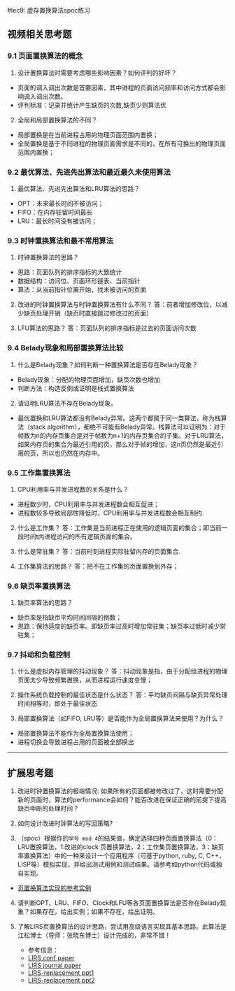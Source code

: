 #lec9: 虚存置换算法spoc练习

## 视频相关思考题

### 9.1 页面置换算法的概念

1. 设计置换算法时需要考虑哪些影响因素？如何评判的好坏？
* 页面的调入调出次数是首要因素，其中进程的页面访问频率和访问方式都会影响调入调出次数。
* 评判标准：记录并统计产生缺页的次数,缺页少则算法优

2. 全局和局部置换算法的不同？
* 局部置换是在当前进程占用的物理页面范围内置换；
* 全局置换是基于不同进程的物理页面需求是不同的，在所有可换出的物理页面范围内置换；

### 9.2 最优算法、先进先出算法和最近最久未使用算法

1. 最优算法、先进先出算法和LRU算法的思路？
* OPT：未来最长时间不被访问；
* FIFO：在内存驻留时间最长
* LRU：最长时间没有被访问；

### 9.3 时钟置换算法和最不常用算法

1. 时钟置换算法的思路？
* 思路：页面队列的排序指标的大致统计
* 数据结构：访问位、页面环形链表、当前指针
* 算法：从当前指针位置开始，找未被访问的页面

2. 改进的时钟置换算法与时钟置换算法有什么不同？
答：前者增加修改位，以减少缺页处理开销（缺页时直接跳过修改过的页面）

3. LFU算法的思路？
答：页面队列的排序指标是过去的页面访问次数

### 9.4 Belady现象和局部置换算法比较

1. 什么是Belady现象？如何判断一种置换算法是否存在Belady现象？
* Belady现象：分配的物理页面增加，缺页次数也增加
* 判断方法：构造反例或证明是栈式置换算法

2. 请证明LRU算法不存在Belady现象。
* 最优置换和LRU算法都没有Belady异常。这两个都属于同一类算法，称为栈算法（stack algorithm），都绝不可能有Belady异常。栈算法可以证明为：对于帧数为n的内存页集合是对于帧数为n+1的内存页集合的子集。对于LRU算法，如果内存页的集合为最近引用的页，那么对于帧的增加，这n页仍然是最近引用的页，所以也仍然在内存中。

### 9.5 工作集置换算法

1. CPU利用率与并发进程数的关系是什么？
* 进程数少时，CPU利用率与并发进程数会相互促进；
* 进程数较多导致局部性降低时，CPU利用率与并发进程数会相互制约.

2. 什么是工作集？
答：工作集是当前进程正在使用的逻辑页面的集合；即当前一段时间t内进程访问的所有逻辑页面的集合。

3. 什么是常驻集？
答：当前时刻进程实际驻留内存的页面集合.

4. 工作集算法的思路？
答：把不在工作集的页面置换到外存；

### 9.6 缺页率置换算法

1. 缺页率算法的思路？
* 缺页率是指缺页平均时间间隔的倒数；
* 思路：保持适度的缺页率。即缺页率过高时增加常驻集；缺页率过低时减少常驻集；

### 9.7 抖动和负载控制

1. 什么是虚拟内存管理的抖动现象？
答：抖动现象是指，由于分配给进程的物理页面太少导致频繁置换，从而进程运行速度变慢；

2. 操作系统负载控制的最佳状态是什么状态？
答：平均缺页间隔与缺页异常处理时间相等时，即处于最佳状态

3. 局部置换算法（如FIFO, LRU等）是否能作为全局置换算法来使用？为什么？
* 局部置换算法不能作为全局置换算法使用；
* 进程切换会导致进程占用的页面被全部换出
----

## 扩展思考题

1.  改进时钟置换算法的极端情况: 如果所有的页面都被修改过了，这时需要分配新的页面时，算法的performance会如何？能否改进在保证正确的前提下提高缺页中断的处理时间？

2.  如何设计改进时钟算法的写回策略?

3. （spoc）根据你的`学号 mod 4`的结果值，确定选择四种页面置换算法（0：LRU置换算法，1:改进的clock 页置换算法，2：工作集页置换算法，3：缺页率置换算法）中的一种来设计一个应用程序（可基于python, ruby, C, C++，LISP等）模拟实现，并给出测试用例和测试结果。请参考如python代码或独自实现。
 - [页置换算法实现的参考实例](https://github.com/chyyuu/ucore_lab/blob/master/related_info/lab3/page-replacement-policy.py)     

4. 请判断OPT、LRU、FIFO、Clock和LFU等各页面置换算法是否存在Belady现象？如果存在，给出实例；如果不存在，给出证明。

5. 了解LIRS页置换算法的设计思路，尝试用高级语言实现其基本思路。此算法是江松博士（导师：张晓东博士）设计完成的，非常不错！
	- 参考信息：
 	- [LIRS conf paper](http://www.ece.eng.wayne.edu/~sjiang/pubs/papers/jiang02_LIRS.pdf)
	 - [LIRS journal paper](http://www.ece.eng.wayne.edu/~sjiang/pubs/papers/jiang05_LIRS.pdf)
	 - [LIRS-replacement ppt1](http://dragonstar.ict.ac.cn/course_09/XD_Zhang/(6)-LIRS-replacement.pdf)
	 - [LIRS-replacement ppt2](http://www.ece.eng.wayne.edu/~sjiang/Projects/LIRS/sig02.ppt)
